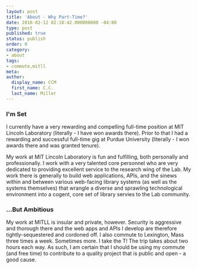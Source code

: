 ```yaml
---
layout: post
title: 'About - Why Part-Time?'
date: 2016-02-12 02:18:42.000000000 -04:00
type: post
published: true
status: publish
order: 0
category:
- about
tags:
- commute,mitll
meta:
author:
  display_name: CCM
  first_name: C.C.
  last_name: Miller
---
```


### I'm Set

I currently have a very rewarding and compelling full-time position at MIT Lincoln Laboratory (literally - I have won awards there). Prior to that I had a rewarding and successful full-time gig at Purdue University (literally - I won awards there and was granted tenure).

My work at MIT Lincoln Laboratory is fun and fulfilling, both personally and professionally. I work with a very talented core personnel who are very dedicated to providing excellent service to the research wing of the Lab. My work there is generally to build web applications, APIs, and the sinews within and between various web-facing library systems (as well as the systems themselves) that wrangle a diverse and sprawling technological environment into a cogent, core set of library servies to the Lab community. 

### ...But Ambitious

My work at MITLL is insular and private, however. Security is aggressive and thorough there and the web apps and APIs I develop are therefore tightly-sequestered and cordoned off. I also commute to Lexington, Mass three times a week. Sometimes more. I take the T! The trip takes about two hours each way. As such, I am certain that I should be using my commute (and free time) to contribute to a quality project that is public and open - a good cause.